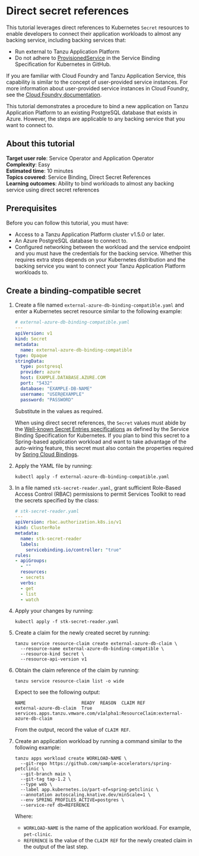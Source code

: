 # Direct secret references

This tutorial leverages direct references to Kubernetes `Secret` resources to enable developers to
connect their application workloads to almost any backing service, including backing services that:

- Run external to Tanzu Application Platform
- Do not adhere to [ProvisionedService](https://github.com/servicebinding/spec#provisioned-service)
in the Service Binding Specification for Kubernetes in GitHub.

If you are familiar with Cloud Foundry and Tanzu Application Service, this capability is
similar to the concept of user-provided service instances.
For more information about user-provided service instances in Cloud Foundry, see the
[Cloud Foundry documentation](https://docs.cloudfoundry.org/devguide/services/user-provided.html).

This tutorial demonstrates a procedure to bind a new application on Tanzu Application Platform
to an existing PostgreSQL database that exists in Azure.
However, the steps are applicable to any backing service that you want to connect to.

## <a id="about"></a> About this tutorial

**Target user role**:       Service Operator and Application Operator<br />
**Complexity**:             Easy<br />
**Estimated time**:         10 minutes<br />
**Topics covered**:         Service Binding, Direct Secret References<br />
**Learning outcomes**:      Ability to bind workloads to almost any backing service using direct secret references<br />

## <a id="prereqs"></a> Prerequisites

Before you can follow this tutorial, you must have:

- Access to a Tanzu Application Platform cluster v1.5.0 or later.
- An Azure PostgreSQL database to connect to.
- Configured networking between the workload and the service endpoint and you must have the
  credentials for the backing service. Whether this requires extra steps depends on your
  Kubernetes distribution and the backing service you want to connect your
  Tanzu Application Platform workloads to.

## <a id="create-secret"></a> Create a binding-compatible secret

1. Create a file named `external-azure-db-binding-compatible.yaml` and enter a
   Kubernetes secret resource similar to the following example:

    ```yaml
    # external-azure-db-binding-compatible.yaml
    ---
    apiVersion: v1
    kind: Secret
    metadata:
      name: external-azure-db-binding-compatible
    type: Opaque
    stringData:
      type: postgresql
      provider: azure
      host: EXAMPLE.DATABASE.AZURE.COM
      port: "5432"
      database: "EXAMPLE-DB-NAME"
      username: "USER@EXAMPLE"
      password: "PASSWORD"
    ```

    Substitute in the values as required.

    When using direct secret references, the `Secret` values must abide by the
    [Well-known Secret Entries specifications](https://github.com/servicebinding/spec#well-known-secret-entries)
    as defined by the Service Binding Specification for Kubernetes.
    If you plan to bind this secret to a Spring-based application workload and want to take
    advantage of the auto-wiring feature, this secret must also contain the properties required by
    [Spring Cloud Bindings](https://github.com/spring-cloud/spring-cloud-bindings).

2. Apply the YAML file by running:

    ```console
    kubectl apply -f external-azure-db-binding-compatible.yaml
    ```

3. In a file named `stk-secret-reader.yaml`, grant sufficient Role-Based Access Control (RBAC)
   permissions to permit Services Toolkit to read the secrets specified by the class:

    ```yaml
    # stk-secret-reader.yaml
    ---
    apiVersion: rbac.authorization.k8s.io/v1
    kind: ClusterRole
    metadata:
      name: stk-secret-reader
      labels:
        servicebinding.io/controller: "true"
    rules:
    - apiGroups:
      - ""
      resources:
      - secrets
      verbs:
      - get
      - list
      - watch
    ```

4. Apply your changes by running:

    ```console
    kubectl apply -f stk-secret-reader.yaml
    ```

5. Create a claim for the newly created secret by running:

    ```console
    tanzu service resource-claim create external-azure-db-claim \
      --resource-name external-azure-db-binding-compatible \
      --resource-kind Secret \
      --resource-api-version v1
    ```

6. Obtain the claim reference of the claim by running:

    ```console
    tanzu service resource-claim list -o wide
    ```

    Expect to see the following output:

    ```console
    NAME                     READY  REASON  CLAIM REF
    external-azure-db-claim  True           services.apps.tanzu.vmware.com/v1alpha1:ResourceClaim:external-azure-db-claim
    ```

    From the output, record the value of `CLAIM REF`.

7. Create an application workload by running a command similar to the following example:

    ```console
    tanzu apps workload create WORKLOAD-NAME \
      --git-repo https://github.com/sample-accelerators/spring-petclinic \
      --git-branch main \
      --git-tag tap-1.2 \
      --type web \
      --label app.kubernetes.io/part-of=spring-petclinic \
      --annotation autoscaling.knative.dev/minScale=1 \
      --env SPRING_PROFILES_ACTIVE=postgres \
      --service-ref db=REFERENCE
    ```

    Where:

    - `WORKLOAD-NAME` is the name of the application workload. For example, `pet-clinic`.
    - `REFERENCE` is the value of the `CLAIM REF` for the newly created claim in the output of the
    last step.
